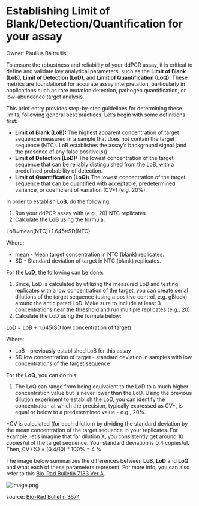 # Establishing Limit of Blank/Detection/Quantification for your assay

Owner: Paulius Baltrušis

To ensure the robustness and reliability of your ddPCR assay, it is critical to define and validate key analytical parameters, such as the **Limit of Blank (LoB)**, **Limit of Detection (LoD)**, and **Limit of Quantification (LoQ)**. These metrics are foundational for accurate assay interpretation, particularly in applications such as rare mutation detection, pathogen quantification, or low-abundance target analysis.

This brief entry provides step-by-step guidelines for determining these limits, following general best practices. Let’s begin with some definitions first:

- **Limit of Blank (LoB):** The highest apparent concentration of target sequence measured in a sample that does not contain the target sequence (NTC). LoB establishes the assay’s background signal (and the presence of any false positive(s)).
- **Limit of Detection (LoD):** The lowest concentration of the target sequence that can be reliably distinguished from the LoB, with a predefined probability of detection.
- **Limit of Quantification (LoQ):** The lowest concentration of the target sequence that can be quantified with acceptable, predetermined variance, or coefficient of variation (CV*) (e.g. 20%).

In order to establish **LoB**, do the following:

1. Run your ddPCR assay with (e.g., 20) NTC replicates
2. Calculate the **LoB** using the formula:

LoB=mean(NTC)+1.645×SD(NTC)

Where:

- mean - Mean target concentration in NTC (blank) replicates.
- SD - Standard deviation of target in NTC (blank) replicates.

For the **LoD**, the following can be done:

1. Since, LoD is calculated by utilizing the measured LoB and testing replicates with a low concentration of the target, you can create serial dilutions of the target sequence (using a positive control, e.g. gBlock) around the anticipated LoD. Make sure to include at least 3 concentrations near the threshold and run multiple replicates (e.g., 20).
2. Calculate the LoD using the formula below:

LoD = LoB + 1.645(SD low concentration of target)

Where:

- LoB - previously established LoB for this assay
- SD low concentration of target - standard deviation in samples with low concentrations of the target sequence

For the **LoQ**, you can do this:

1. The LoQ can range from being equivalent to the LoD to a much higher concentration value but is never lower than the LoD. Using the previous dilution experiment to establish the LoD, you can identify the concentration at which the precision, typically expressed as CV*, is equal or below to a predetermined value - e.g., 20%. 

*CV is calculated (for each dilution) by dividing the standard deviation by the mean concentration of the target sequence in your replicates. For example, let’s imagine that for dilution X, you consistently get around 10 copies/ul of the target sequence. Your standard deviation is 0.4 copies/ul. Then, CV (%) = (0.4/10) * 100% = 4 %.

The image below summarizes the differences between **LoB**, **LoD** and **LoQ** and what each of these parameters represent. For more info, you can also refer to this [Bio-Rad Bulletin 7183 Ver A]([https://dna.uga.edu/wp-content/uploads/sites/51/2021/03/Droplet-Digital-PCR-Guide.pdf](https://dna.uga.edu/wp-content/uploads/sites/51/2021/03/Droplet-Digital-PCR-Guide.pdf)).

![image.png](Establishing%20Limit%20of%20Blank%20Detection%20Quantificati%201511bbe397bb80a2b777dddc7d4984c8/image.png)

source: [Bio-Rad Bulletin 3674]([https://www.bio-rad.com/sites/default/files/2024-08/Bulletin_3674.pdf](https://www.bio-rad.com/sites/default/files/2024-08/Bulletin_3674.pdf))